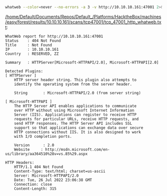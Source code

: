 ```bash
whatweb --color=never --no-errors -a 3 -v http://10.10.10.161:47001 2>&1
```

[/home/Default/Documents/Repos/Default_/Platforms/HacktheBox/machines/easy/forest/results/10.10.10.161/scans/tcp47001/tcp_47001_http_whatweb.txt](file:///home/Default/Documents/Repos/Default_/Platforms/HacktheBox/machines/easy/forest/results/10.10.10.161/scans/tcp47001/tcp_47001_http_whatweb.txt):

```
WhatWeb report for http://10.10.10.161:47001
Status    : 404 Not Found
Title     : Not Found
IP        : 10.10.10.161
Country   : RESERVED, ZZ

Summary   : HTTPServer[Microsoft-HTTPAPI/2.0], Microsoft-HTTPAPI[2.0]

Detected Plugins:
[ HTTPServer ]
	HTTP server header string. This plugin also attempts to
	identify the operating system from the server header.

	String       : Microsoft-HTTPAPI/2.0 (from server string)

[ Microsoft-HTTPAPI ]
	The HTTP Server API enables applications to communicate
	over HTTP without using Microsoft Internet Information
	Server (IIS). Applications can register to receive HTTP
	requests for particular URLs, receive HTTP requests, and
	send HTTP responses. The HTTP Server API includes SSL
	support so that applications can exchange data over secure
	HTTP connections without IIS. It is also designed to work
	with I/O completion ports.

	Version      : 2.0
	Website     : http://msdn.microsoft.com/en-us/library/aa364510%28v=vs.85%29.aspx

HTTP Headers:
	HTTP/1.1 404 Not Found
	Content-Type: text/html; charset=us-ascii
	Server: Microsoft-HTTPAPI/2.0
	Date: Tue, 26 Jul 2022 23:06:38 GMT
	Connection: close
	Content-Length: 315



```
